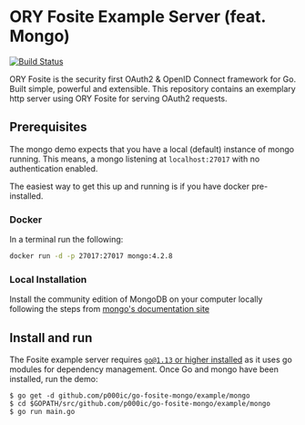 # ORY Fosite Example Server (feat. Mongo)

[![Build Status](https://travis-ci.org/ory/fosite-example.svg?branch=master)](https://travis-ci.org/ory/fosite-example)

ORY Fosite is the security first OAuth2 & OpenID Connect framework for Go. Built simple, powerful and extensible. This repository contains an exemplary http server using ORY Fosite for serving OAuth2 requests.

## Prerequisites

The mongo demo expects that you have a local (default) instance of mongo running. This means, a mongo listening at `localhost:27017` with no authentication enabled.

The easiest way to get this up and running is if you have docker pre-installed.

### Docker

In a terminal run the following:

```sh
docker run -d -p 27017:27017 mongo:4.2.8
```

### Local Installation

Install the community edition of MongoDB on your computer locally following the steps from [mongo's documentation site](https://docs.mongodb.com/manual/installation/#mongodb-community-edition-installation-tutorials)

## Install and run

The Fosite example server requires [`go@1.13` or higher installed](https://golang.org/dl/) as it uses go modules for dependency management. Once Go and mongo have been installed, run the demo:

```
$ go get -d github.com/p000ic/go-fosite-mongo/example/mongo
$ cd $GOPATH/src/github.com/p000ic/go-fosite-mongo/example/mongo
$ go run main.go
```
